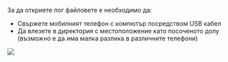 За да откриете лог файловете е необходимо да:
* Свържете мобилният телефон с компютър посредством USB кабел
* Да влезете в директория с местоположение като посоченото долу  (възможно е да има малка разлика в различните телефони)

![](https://img1.picload.org/image/dgagrair/aaps_logs_location2.jpg)